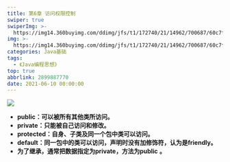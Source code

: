 ```yaml
---
title: 第6章 访问权限控制
swiper: true
swiperImg: >-
  https://img14.360buyimg.com/ddimg/jfs/t1/172740/21/14962/700687/60c7fae7E481990ce/9f76582922c4f613.jpg
img: >-
  https://img14.360buyimg.com/ddimg/jfs/t1/172740/21/14962/700687/60c7fae7E481990ce/9f76582922c4f613.jpg
categories: Java基础
tags:
  - 《Java编程思想》
top: true
abbrlink: 2899887770
date: 2021-06-10 00:00:00
---
```


![](https://img11.360buyimg.com/ddimg/jfs/t1/181179/18/9114/48938/60c7583eE281939e9/7e2ddeae94364274.jpg)

- **public：可以被所有其他类所访问。**
- **private：只能被自己访问和修改。**
- **protected：自身、子类及同一个包中类可以访问。**
- **default：同一包中的类可以访问，声明时没有加修饰符，认为是friendly。**
- **为了继承，通常把数据指定为private，方法为public** **。**
